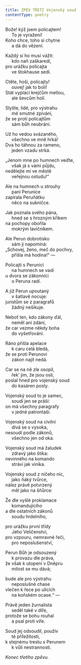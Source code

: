 ```yaml
---
title: ZPĚV TŘETÍ Vojenský soud
contentType: poetry
---
```


<section>

Bože! kýž jsem policajtem!  
     To je vyražení!  
Koho chce, toho si chytne  
     a dá do vězení.

</section>

<section>

Každý si ho musí vážit:  
     kdo naň zaškaredí,  
pro urážku policajta  
     ve štokhause sedí.

</section>

<section>

Ctěte, hoši, policajty!  
     ouvej! jak to bolí!  
Stát vyplácí krejčům metlou,  
     ale ševcům holí.

</section>

<section>

Slyšte, lidé, pro výstrahu  
     mé smutné zpívání,  
že se proti policajtům  
     sám bůh neubrání.

</section>

<section>

Už ho vedou svázaného,  
     všechno ve mně hrká!  
Dva ho táhnou za rameno,  
     jeden vzadu strká.

</section>

<section>

„Jenom mne po humnech veďte,  
     však já s vámi půjdu,  
nedělejte mi ve městě  
     veřejnou ostudu!“

</section>

<section>

Ale na humnech u strouhy  
     paní Perunice  
zapírala Peruňátku  
     něco na sukničce.

</section>

<section>

Jak poznala svého pána,  
     hned se s hrozným křikem  
na pochopy obořila  
     mokrým lavičníkem.

</section>

<section>

Ale Perun dobrotisko  
     sám ji napomíná:  
„Schovej, ženo, meč do pochvy,  
     přišla má hodina!“ —

</section>

<section>

Policajti s Perunicí  
     na humnech se vadí  
u dvora se zákonníci  
     o Peruna radí.

</section>

<section>

A již Perun upoutaný  
     v šatlavě nocuje:  
juristům se z paragrafů  
     žádný nešikuje.

</section>

<section>

Neboť ten, kdo zákony ďál,  
     neměl ani zdání,  
že car vezme někdy boha  
     do vyšetřování.

</section>

<section>

Ráno přišla apelace  
     k caru celá bledá,  
že se proti Perunovi  
     zákon najít nedá.

</section>

<section>

Car se na ně zle osopil,  
     řek’ jim, že jsou osli,  
poslal hned pro vojenský soud  
     do kasáren posly.

</section>

<section>

Vojenský soud to je samec,  
     soudí jen se práší:  
on má všechny paragrafy  
     v jedné patrontaši.

</section>

<section>

Vojenský soud na civilní  
     dívá se s vysoka,  
nesoudí podle zákonů,  
     všechno jen od oka.

</section>

<section>

Vojenský soud má žaludek  
     zdravý jako štika:  
nevinného na komando  
     stráví jak viníka.

</section>

<section>

Vojenský soud z ničeho nic,  
     jako ňáký tvůrce,  
nález právě potvrzený  
     měl jako na šňůrce:

</section>

<section>

Že dle vyšlé proklamace  
     komandujícího  
a dle ostatních zákonů  
     soudu hrdelního,

</section>

<section>

pro urážku první třídy  
     Jeho Veličenství,  
pro vzpouru, nemravné řeči,  
     pro neposlušenství,

</section>

<section>

Perun Bůh je odsouzený  
     k provazu dle práva,  
že však k utopení v Dněpru  
     milost se mu dává;

</section>

<section>

bude ale pro výstrahu  
     neposlušné chase  
vlečen k řece po ulicích  
     na koňském ocase.“ —

</section>

<section>

Právě jeden žurnalista  
     seděl také v díře,  
protože se bohu rouhal  
     a psal proti víře.

</section>

<section>

Soud jej odsoudil, použiv  
     té příležitosti,  
k stejnému trestu s Perunem  
     k vůli nestrannosti.

</section>

<section>

_Konec třetího zpěvu._

</section>

